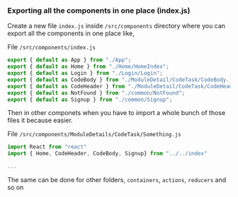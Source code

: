 ### Exporting all the components in one place (index.js)

Create a new file `index.js` inside `/src/components` directory where you can export all the components in one place like,

File `/src/components/index.js`

```js
export { default as App } from "./App";
export { default as Home } from "./Home/HomeIndex";
export { default as Login } from "./Login/Login";
export { default as CodeBody } from "./ModuleDetail/CodeTask/CodeBody.js";
export { default as CodeHeader } from "./ModuleDetail/CodeTask/CodeHeader.js";
export { default as NotFound } from "./common/NotFound";
export { default as Signup } from "./common/Signup";

```

Then in other componets when you have to import a whole bunch of those files it because easier.

File `/src/components/ModuleDetails/CodeTask/Something.js`

```js
import React from "react"
import { Home, CodeHeader, CodeBody, Signup} from "../../index"

...
```

The same can be done for other folders, `containers`, `actions`, `reducers` and so on

